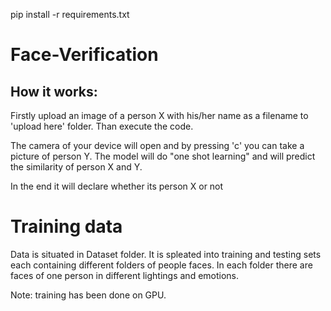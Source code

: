 pip install -r requirements.txt

# Face-Verification

## How it works:

Firstly upload an image of a person X with his/her name as a filename to 'upload here' folder.
Than execute the code.

The camera of your device will open and by pressing 'c' you can take a picture of person Y.
The model will do "one shot learning" and will predict the similarity of person X and Y.

In the end it will declare whether its person X or not


# Training data

Data is situated in Dataset folder. 
It is spleated into training and testing sets each containing different folders of people faces. In each folder there are faces of one person in different lightings and emotions. 

Note: training has been done on GPU.
